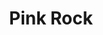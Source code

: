 ---
layout: default
title: Pink Rock
image0: "http://aristeides.com/marianacute/assets/mar-9.jpeg"
image1: "http://aristeides.com/marianacute/assets/planet-strawberry-2.jpeg"
image2: "http://aristeides.com/marianacute/assets/planet-strawberrymixed-media.jpeg"
---